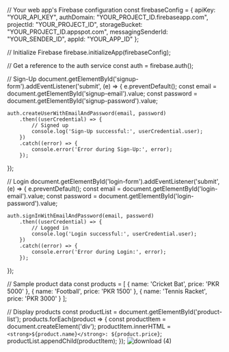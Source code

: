 // Your web app's Firebase configuration
const firebaseConfig = {
    apiKey: "YOUR_API_KEY",
    authDomain: "YOUR_PROJECT_ID.firebaseapp.com",
    projectId: "YOUR_PROJECT_ID",
    storageBucket: "YOUR_PROJECT_ID.appspot.com",
    messagingSenderId: "YOUR_SENDER_ID",
    appId: "YOUR_APP_ID"
};

// Initialize Firebase
firebase.initializeApp(firebaseConfig);

// Get a reference to the auth service
const auth = firebase.auth();

// Sign-Up
document.getElementById('signup-form').addEventListener('submit', (e) => {
    e.preventDefault();
    const email = document.getElementById('signup-email').value;
    const password = document.getElementById('signup-password').value;
    
    auth.createUserWithEmailAndPassword(email, password)
        .then((userCredential) => {
            // Signed up
            console.log('Sign-Up successful:', userCredential.user);
        })
        .catch((error) => {
            console.error('Error during Sign-Up:', error);
        });
});

// Login
document.getElementById('login-form').addEventListener('submit', (e) => {
    e.preventDefault();
    const email = document.getElementById('login-email').value;
    const password = document.getElementById('login-password').value;
    
    auth.signInWithEmailAndPassword(email, password)
        .then((userCredential) => {
            // Logged in
            console.log('Login successful:', userCredential.user);
        })
        .catch((error) => {
            console.error('Error during Login:', error);
        });
});

// Sample product data
const products = [
    { name: 'Cricket Bat', price: 'PKR 5000' },
    { name: 'Football', price: 'PKR 1500' },
    { name: 'Tennis Racket', price: 'PKR 3000' }
];

// Display products
const productList = document.getElementById('product-list');
products.forEach(product => {
    const productItem = document.createElement('div');
    productItem.innerHTML = `<strong>${product.name}</strong>: ${product.price}`;
    productList.appendChild(productItem);
});
![download (4)](https://github.com/Younasahmad782/Younasahmad782/assets/170994196/161b8720-0255-4d3f-afca-2bdb011f5be2)
